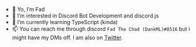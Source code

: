 - 👋 Yo, I’m Fad
- 👀 I’m interested in Discord Bot Development and discord.js
- 🌱 I’m currently learning TypeScript (kinda)
- 📫 You can reach me through discord `Fad The Chad (DankML)#8516` but i might have my DMs off. I am also on [Twitter](https://twitter.com/DankML_Pk).

<!---
FadTheChad/FadTheChad is a ✨ special ✨ repository because its `README.md` (this file) appears on your GitHub profile.
You can click the Preview link to take a look at your changes.
--->
